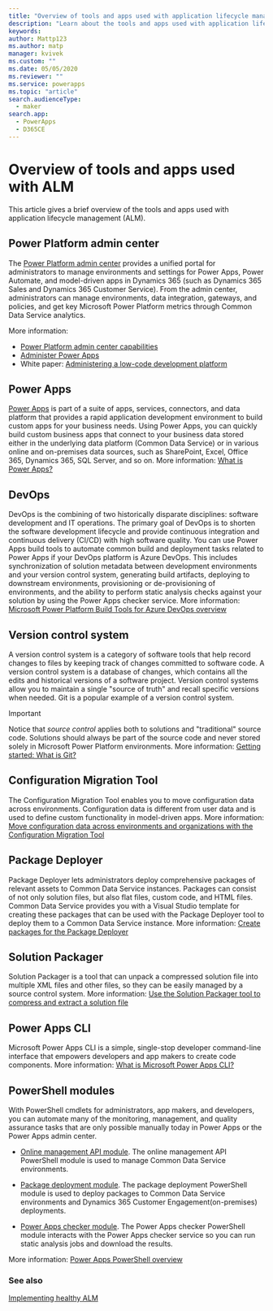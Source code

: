 ```yaml
---
title: "Overview of tools and apps used with application lifecycle management (ALM) in Power Platform | Microsoft Docs"
description: "Learn about the tools and apps used with application lifecycle management (ALM) in Power Platform"
keywords: 
author: Mattp123
ms.author: matp
manager: kvivek
ms.custom: ""
ms.date: 05/05/2020
ms.reviewer: ""
ms.service: powerapps
ms.topic: "article"
search.audienceType: 
  - maker
search.app: 
  - PowerApps
  - D365CE
---
```


# Overview of tools and apps used with ALM

This article gives a brief overview of the tools and apps used with application lifecycle management (ALM). 

## Power Platform admin center
The [Power Platform admin center](https://admin.powerplatform.microsoft.com)
provides a unified portal for administrators to manage environments and settings
for Power Apps, Power Automate, and model-driven apps in Dynamics 365 (such as
Dynamics 365 Sales and Dynamics 365 Customer Service). From the admin center,
administrators can manage environments, data integration, gateways, and policies,
and get key Microsoft Power Platform metrics through Common Data Service analytics.

More information:

-   [Power Platform admin center capabilities](https://docs.microsoft.com/power-platform/admin/admin-documentation#power-platform-admin-center-capabilities)
-   [Administer Power Apps](https://docs.microsoft.com/power-platform/admin/admin-guide)
-   White paper: [Administering a low-code development platform](https://aka.ms/powerappsadminwhitepaper)

## Power Apps
[Power Apps](https://make.powerapps.com) is part of a suite of apps, services,
connectors, and data platform that provides a rapid application development
environment to build custom apps for your business needs. Using Power Apps, you
can quickly build custom business apps that connect to your business data stored
either in the underlying data platform (Common Data Service) or in various
online and on-premises data sources, such as SharePoint, Excel, Office 365,
Dynamics 365, SQL Server, and so on. More information: [What is Power Apps?](/powerapps/powerapps-overview)

## DevOps
DevOps is the combining of two historically disparate disciplines:
software development and IT operations. The primary goal of DevOps is to shorten
the software development lifecycle and provide continuous integration and
continuous delivery (CI/CD) with high software quality. You can use Power Apps
build tools to automate common build and deployment tasks related to Power Apps
if your DevOps platform is Azure DevOps. This includes synchronization of
solution metadata between development environments and your version control
system, generating build artifacts, deploying to downstream environments,
provisioning or de-provisioning of environments, and the ability to perform
static analysis checks against your solution by using the Power Apps checker
service. More information: [Microsoft Power Platform Build Tools for Azure DevOps overview](/powerapps/developer/common-data-service/build-tools-overview)

## Version control system 
A version control system is a category of software tools that help record
changes to files by keeping track of changes committed to software code. A
version control system is a database of changes, which contains all the edits
and historical versions of a software project. Version control systems allow you
to maintain a single "source of truth" and recall specific versions when needed.
Git is a popular example of a version control system.

> [!IMPORTANT]
> Notice that *source control* applies both to solutions and
> "traditional" source code. Solutions should always be part of the source code
> and never stored solely in Microsoft Power Platform environments. More information:
> [Getting started: What is Git?](https://git-scm.com/book/en/v2/Getting-Started-What-is-Git%3F)

## Configuration Migration Tool
The Configuration Migration Tool enables you to move configuration data across
environments. Configuration data is different from user data and is used to
define custom functionality in model-driven apps. More information: [Move configuration data across environments and organizations with the Configuration Migration Tool](https://docs.microsoft.com/power-platform/admin/manage-configuration-data)

## Package Deployer
Package Deployer lets administrators deploy comprehensive packages of relevant
assets to Common Data Service instances. Packages can consist of not only
solution files, but also flat files, custom code, and HTML files. Common Data
Service provides you with a Visual Studio template for creating these packages
that can be used with the Package Deployer tool to deploy them to a Common Data
Service instance. More information: [Create packages for the Package Deployer](package-deployer-tool.md)

## Solution Packager
Solution Packager is a tool that can unpack a compressed solution file into
multiple XML files and other files, so they can be easily managed by
a source control system. More information: [Use the Solution Packager tool to compress and extract a solution file](https://docs.microsoft.com/dynamics365/customerengagement/on-premises/developer/compress-extract-solution-file-solutionpackager)

## Power Apps CLI
Microsoft Power Apps CLI is a simple, single-stop developer command-line
interface that empowers developers and app makers to create code components.
More information: [What is Microsoft Power Apps CLI?](/powerapps/developer/common-data-service/powerapps-cli)

## PowerShell modules
With PowerShell cmdlets for administrators, app makers, and developers, you can
automate many of the monitoring, management, and quality assurance tasks that
are only possible manually today in Power Apps or the Power Apps admin center.

-   [Online management API module](https://docs.microsoft.com/powershell/powerapps/get-started-onlinemanagementapi?view=pa-ps-latest). The online management API PowerShell module is used to manage Common Data Service environments.

-   [Package deployment module](https://docs.microsoft.com/powershell/powerapps/get-started-packagedeployment?view=pa-ps-latest). The package deployment PowerShell module is used to deploy packages to Common Data Service environments and Dynamics 365 Customer Engagement(on-premises) deployments.

-   [Power Apps checker module](https://docs.microsoft.com/powershell/powerapps/get-started-powerapps-checker?view=pa-ps-latest). The Power Apps checker PowerShell module interacts with the Power Apps checker service so you can run static analysis jobs and download the results.

More information: [Power Apps PowerShell overview](https://docs.microsoft.com/powershell/powerapps/overview?view=pa-ps-latest)

### See also
[Implementing healthy ALM](implement-healthy-alm.md)
